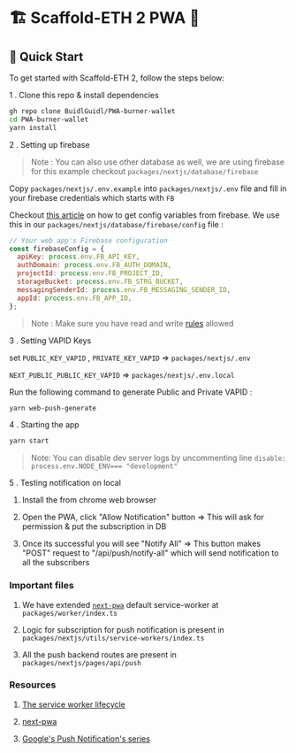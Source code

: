 # 🏗 Scaffold-ETH 2 PWA 📱

## 🏃 Quick Start

To get started with Scaffold-ETH 2, follow the steps below:

1 . Clone this repo & install dependencies

```bash
gh repo clone BuidlGuidl/PWA-burner-wallet
cd PWA-burner-wallet
yarn install
```

2 . Setting up firebase

> Note : You can also use other database as well, we are using firebase for this example checkout `packages/nextjs/database/firebase`

Copy `packages/nextjs/.env.example` into `packages/nextjs/.env` file and fill in your firebase credentials which starts with `FB`

Checkout [this article](https://softauthor.com/add-firebase-to-javascript-web-app/#add-firebase-sdk-to-javascript-web-app) on how to get config variables from firebase. We use this in our `packages/nextjs/database/firebase/config` file :

```js
// Your web app's Firebase configuration
const firebaseConfig = {
  apiKey: process.env.FB_API_KEY,
  authDomain: process.env.FB_AUTH_DOMAIN,
  projectId: process.env.FB_PROJECT_ID,
  storageBucket: process.env.FB_STRG_BUCKET,
  messagingSenderId: process.env.FB_MESSAGING_SENDER_ID,
  appId: process.env.FB_APP_ID,
};
```

> Note : Make sure you have read and write [rules](https://firebase.google.com/docs/firestore/security/get-started#testing_rules) allowed

3 . Setting VAPID Keys

set `PUBLIC_KEY_VAPID` , `PRIVATE_KEY_VAPID` => `packages/nextjs/.env`

`NEXT_PUBLIC_PUBLIC_KEY_VAPID` => `packages/nextjs/.env.local`

Run the following command to generate Public and Private VAPID :

```bash
yarn web-push-generate
```

4 . Starting the app

```bash
yarn start
```

> Note: You can disable dev server logs by uncommenting line `disable: process.env.NODE_ENV=== "development"`

5 . Testing notification on local

1. Install the from chrome web browser

2. Open the PWA, click "Allow Notification" button => This will ask for permission & put the subscription in DB

3. Once its successful you will see "Notify All" => This button makes "POST" request to "/api/push/notify-all" which will send notification to all the subscribers

### Important files

1. We have extended [`next-pwa`](https://github.com/shadowwalker/next-pwa) default service-worker at `packages/worker/index.ts`

2. Logic for subscription for push notification is present in `packages/nextjs/utils/service-workers/index.ts`

3. All the push backend routes are present in `packages/nextjs/pages/api/push`

### Resources

1. [The service worker lifecycle](https://web.dev/service-worker-lifecycle/)

2. [next-pwa](https://github.com/shadowwalker/next-pwa)

3. [Google's Push Notification's series](https://web.dev/push-notifications-overview/)
